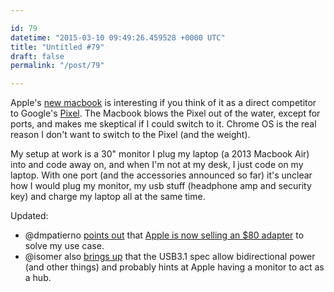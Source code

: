 ```yaml
---

id: 79
datetime: "2015-03-10 09:49:26.459528 +0000 UTC"
title: "Untitled #79"
draft: false
permalink: "/post/79"

---
```


Apple's [new macbook](https://www.apple.com/macbook/specs/) is interesting if you think of it as a direct competitor to Google's [Pixel](https://www.google.com/chrome/devices/google-chromebook-pixel/#pixel-specs). The Macbook blows the Pixel out of the water, except for ports, and makes me skeptical if I could switch to it. Chrome OS is the real reason I don't want to switch to the Pixel (and the weight).

My setup at work is a 30" monitor I plug my laptop (a 2013 Macbook Air) into and code away on, and when I'm not at my desk, I just code on my laptop. With one port (and the accessories announced so far) it's unclear how I would plug my monitor, my usb stuff (headphone amp and security key) and charge my laptop all at the same time.

Updated:

 - @dmpatierno [points out](https://twitter.com/dmpatierno/status/575331596703637504) that [Apple is now selling an $80 adapter](http://store.apple.com/us/product/MJ1K2AM/A/usb-c-digital-av-multiport-adapter) to solve my use case.
 - @isomer also [brings up](https://twitter.com/isomer/status/575313769183723520) that the USB3.1 spec allow bidirectional power (and other things) and probably hints at Apple having a monitor to act as a hub.

